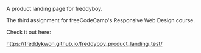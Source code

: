 A product landing page for freddyboy.

The third assignment for freeCodeCamp's Responsive Web Design course.

Check it out here:

https://freddykwon.github.io/freddyboy_product_landing_test/
